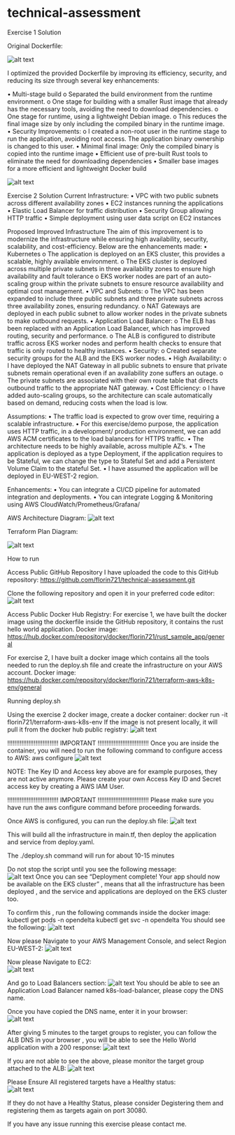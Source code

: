 # technical-assessment

Exercise 1 Solution

Original Dockerfile:

![alt text](image.png)



 I optimized the provided Dockerfile by improving its efficiency, security, and reducing its size through several key enhancements:

•	Multi-stage build 
    o	Separated the build environment from the runtime environment.
    o	One stage for building with a smaller Rust image that already has the necessary tools, avoiding the need to download dependencies.
    o	One stage for runtime, using a lightweight Debian image.
    o	This reduces the final image size by only including the compiled binary in the runtime image.
•	Security Improvements:
    o	I created a non-root user in the runtime stage to run the application, avoiding root access. The application binary ownership is changed to this user.
•	Minimal final image: Only the compiled binary is copied into the runtime image 
•	Efficient use of pre-built Rust tools to eliminate the need for downloading dependencies
•	Smaller base images for a more efficient and lightweight Docker build

![alt text](image-1.png)


Exercise 2 Solution
Current Infrastructure:
•	VPC with two public subnets across different availability zones 
•	EC2 instances running the applications 
•	Elastic Load Balancer for traffic distribution 
•	Security Group allowing HTTP traffic 
•	Simple deployment using user data script on EC2 instances

Proposed Improved Infrastructure
The aim of this improvement is to modernize the infrastructure while ensuring high availability, security, scalability, and cost-efficiency. Below are the enhancements made:
•	Kubernetes
    o	The application is deployed on an EKS cluster, this provides a scalable, highly available environment.
    o	The EKS cluster is deployed across multiple private subnets in three availability zones to ensure high availability and fault tolerance
    o	EKS worker nodes are part of an auto-scaling group within the private subnets to ensure resource availability and optimal cost management.
•	VPC and Subnets:
    o	The VPC has been expanded to include three public subnets and three private subnets across three availability zones, ensuring redundancy.
    o	NAT Gateways are deployed in each public subnet to allow worker nodes in the private subnets to make outbound requests.
•	Application Load Balancer:
    o	The ELB has been replaced with an Application Load Balancer, which has improved routing, security and performance.
    o	The ALB is configured to distribute traffic across EKS worker nodes and perform health checks to ensure that traffic is only routed to healthy instances.
•	Security:
    o	Created separate security groups for the ALB and the EKS worker nodes.
•	High Availability:
    o	I have deployed the NAT Gateway in all public subnets to ensure that private subnets remain operational even if an availability zone suffers an outage.
    o	The private subnets are associated with their own route table that directs outbound traffic to the appropriate NAT gateway.
•	Cost Efficiency:
    o	I have added auto-scaling groups, so the architecture can scale automatically based on demand, reducing costs when the load is low.

Assumptions:
•	The traffic load is expected to grow over time, requiring a scalable infrastructure.
•	For this exercise/demo purpose, the application uses HTTP traffic, in a development/ production environment, we can add AWS ACM certificates to the load balancers for HTTPS traffic.
•	The architecture needs to be highly available, across multiple AZ’s.
•	The application is deployed as a type Deployment, if the application requires to be Stateful, we can change the type to Stateful Set and add a Persistent Volume Claim to the stateful Set.
•	I have assumed the application will be deployed in EU-WEST-2 region.

Enhancements:
•	You can integrate a CI/CD pipeline for automated integration and deployments.
•	You can integrate Logging & Monitoring using AWS CloudWatch/Prometheus/Grafana/

AWS Architecture Diagram:
![alt text](image-2.png)

Terraform Plan Diagram: 
 

![alt text](image-3.png)








How to run 

Access Public GitHub Repository
I have uploaded the code to this GitHub repository:
https://github.com/florin721/technical-assessment.git

Clone the following repository and open it in your preferred code editor:
![alt text](image-4.png)
 
Access Public Docker Hub Registry:
For exercise 1, we have built the docker image using the dockerfile inside the GitHub repository, it contains the rust hello world application. Docker image:
https://hub.docker.com/repository/docker/florin721/rust_sample_app/general

For exercise 2, I have built a docker image which contains all the tools needed to run the deploy.sh file and create the infrastructure on your AWS account. Docker image:
https://hub.docker.com/repository/docker/florin721/terraform-aws-k8s-env/general

Running deploy.sh 

Using the exercise 2 docker image, create a docker container:
docker run -it florin721/terraform-aws-k8s-env
If the image is not present locally, it will pull it from the docker hub public registry:
![alt text](image-5.png)
 

!!!!!!!!!!!!!!!!!!!!!!!!!!!!!                            IMPORTANT                                   !!!!!!!!!!!!!!!!!!!!!!!!!!!!!
Once you are inside the container, you will need to run the following command to configure access to AWS: 
aws configure
![alt text](image-6.png)
 
NOTE: The Key ID and Access key above are for example purposes, they are not active anymore. Please create your own Access Key ID and Secret access key by creating a AWS IAM User.

!!!!!!!!!!!!!!!!!!!!!!!!!!!!!                            IMPORTANT                                   !!!!!!!!!!!!!!!!!!!!!!!!!!!!!
Please make sure you have run the aws configure command before proceeding forwards.

Once AWS is configured, you can run the deploy.sh file: 
![alt text](image-7.png)
 
This will build all the infrastructure in main.tf, then deploy the application and service from deploy.yaml.

The ./deploy.sh command will run for about 10-15 minutes

Do not stop the script until you see the following message:  
![alt text](image-8.png)
Once you can see “Deployment complete! Your app should now be available on the EKS cluster” , means that all the infrastructure has been deployed , and the service and applications are deployed on the EKS cluster too.

To confirm this , run the following commands inside the docker image:
kubectl get pods -n opendelta
kubectl get svc -n opendelta
You should see the following:
![alt text](image-9.png)
 

Now please Navigate to your AWS Management Console, and select Region EU-WEST-2:
 ![alt text](image-10.png)

Now please Navigate to EC2:  
![alt text](image-11.png)

And go to Load Balancers section:
![alt text](image-12.png)
 You should be able to see an Application Load Balancer named k8s-load-balancer, please copy the DNS name.

Once you have copied the DNS name, enter it in your browser:  
![alt text](image-13.png)

After giving 5 minutes to the target groups to register, you can follow the ALB DNS in your browser ,  you will be able to see the Hello World application with a 200 response:
![alt text](image-14.png)
 

If you are not able to see the above, please monitor the target group attached to the ALB:
![alt text](image-15.png)
 

Please Ensure All registered targets have a Healthy status:  
![alt text](image-16.png)

If they do not have a Healthy Status, please consider Degistering them and registering them as targets again on port 30080.





If you have any issue running this exercise please contact me.

